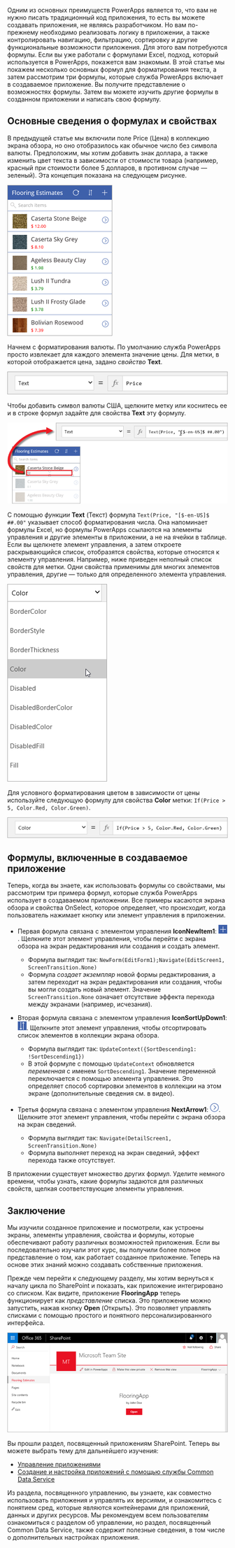 Одним из основных преимуществ PowerApps является то, что вам не нужно писать традиционный код приложения, то есть вы можете создавать приложения, не являясь разработчиком. Но вам по-прежнему необходимо реализовать логику в приложении, а также контролировать навигацию, фильтрацию, сортировку и другие функциональные возможности приложения. Для этого вам потребуются формулы. Если вы уже работали с формулами Excel, подход, который используется в PowerApps, покажется вам знакомым. В этой статье мы покажем несколько основных формул для форматирования текста, а затем рассмотрим три формулы, которые служба PowerApps включает в создаваемое приложение. Вы получите представление о возможностях формулы. Затем вы можете изучить другие формулы в созданном приложении и написать свою формулу.

## <a name="understanding-formulas-and-properties"></a>Основные сведения о формулах и свойствах
В предыдущей статье мы включили поле Price (Цена) в коллекцию экрана обзора, но оно отобразилось как обычное число без символа валюты. Предположим, мы хотим добавить знак доллара, а также изменить цвет текста в зависимости от стоимости товара (например, красный при стоимости более 5 долларов, в противном случае — зеленый). Эта концепция показана на следующем рисунке.

![Форматирование текста: цвет и валюта](./media/learning-spo-app-explore-formulas/text-formatting.png)

Начнем с форматирования валюты. По умолчанию служба PowerApps просто извлекает для каждого элемента значение цены. Для метки, в которой отображается цена, задано *свойство* **Text**.

![Форматирование цены по умолчанию](./media/learning-spo-app-explore-formulas/price-default.png)

Чтобы добавить символ валюты США, щелкните метку или коснитесь ее и в строке формул задайте для свойства **Text** эту формулу.

![Форматирование валюты цены](./media/learning-spo-app-explore-formulas/price-formatted.png)

С помощью *функции* **Text** (Текст) формула `Text(Price, "[$-en-US]$ ##.00"` указывает способ форматирования числа. Она напоминает формулы Excel, но формулы PowerApps ссылаются на элементы управления и другие элементы в приложении, а не на ячейки в таблице. Если вы щелкнете элемент управления, а затем откроете раскрывающийся список, отобразятся свойства, которые относятся к элементу управления. Например, ниже приведен неполный список свойств для метки. Одни свойства применимы для многих элементов управления, другие — только для определенного элемента управления.

![Настройка свойств](./media/learning-spo-app-explore-formulas/properties.png)

Для условного форматирования цветом в зависимости от цены используйте следующую формулу для свойства **Color** метки: `If(Price > 5, Color.Red, Color.Green)`.

![Форматирование цветом на основе цены](./media/learning-spo-app-explore-formulas/color-formatted.png)

## <a name="formulas-included-in-the-generated-app"></a>Формулы, включенные в создаваемое приложение
Теперь, когда вы знаете, как использовать формулы со свойствами, мы рассмотрим три примера формул, которые служба PowerApps использует в создаваемом приложении. Все примеры касаются экрана обзора и свойства OnSelect, которое определяет, что происходит, когда пользователь нажимает кнопку или элемент управления в приложении.

* Первая формула связана с элементом управления **IconNewItem1**: ![Значок нового элемента](./media/learning-spo-app-explore-formulas/icon-add-item.png). Щелкните этот элемент управления, чтобы перейти c экрана обзора на экран редактирования или создания и создать элемент. 
  
  * Формула выглядит так: `NewForm(EditForm1);Navigate(EditScreen1, ScreenTransition.None)`
  * Формула *создает экземпляр* новой формы редактирования, а затем переходит на экран редактирования или создания, чтобы вы могли создать новый элемент. Значение `ScreenTransition.None` означает отсутствие эффекта перехода между экранами (например, исчезания).
* Вторая формула связана с элементом управления **IconSortUpDown1**: ![Значок сортировки коллекции](./media/learning-spo-app-explore-formulas/icon-sort.png). Щелкните этот элемент управления, чтобы отсортировать список элементов в коллекции экрана обзора.
  
  * Формула выглядит так: `UpdateContext({SortDescending1: !SortDescending1})`
  * В этой формуле с помощью `UpdateContext` обновляется *переменная* с именем `SortDescending1`. Значение переменной переключается с помощью элемента управления. Это определяет способ сортировки элементов в коллекции на этом экране (дополнительные сведения см. в видео). 
* Третья формула связана с элементом управления **NextArrow1**: ![Значок стрелки для перехода к подробным сведениям](./media/learning-spo-app-explore-formulas/icon-arrow.png). Щелкните этот элемент управления, чтобы перейти c экрана обзора на экран сведений.
  
  * Формула выглядит так: `Navigate(DetailScreen1, ScreenTransition.None)`
  * Формула выполняет переход на экран сведений, эффект перехода также отсутствует.

В приложении существует множество других формул. Уделите немного времени, чтобы узнать, какие формулы задаются для различных свойств, щелкая соответствующие элементы управления.

## <a name="wrapping-it-all-up"></a>Заключение
Мы изучили созданное приложение и посмотрели, как устроены экраны, элементы управления, свойства и формулы, которые обеспечивают работу различных возможностей приложения. Если вы последовательно изучали этот курс, вы получили более полное представление о том, как работает созданное приложение. Теперь на основе этих знаний можно создавать собственные приложения. 

Прежде чем перейти к следующему разделу, мы хотим вернуться к началу цикла по SharePoint и показать, как приложение интегрировано со списком. Как видите, приложение **FlooringApp** теперь функционирует как *представление* списка. Это приложение можно запустить, нажав кнопку **Open** (Открыть). Это позволяет управлять списками с помощью простого и понятного персонализированного интерфейса.

![Приложение как представление списка Sharepoint](./media/learning-spo-app-explore-formulas/list-view.png)

Вы прошли раздел, посвященный приложениям SharePoint. Теперь вы можете выбрать тему для дальнейшего изучения:

* [Управление приложениями](learning-manage-share-apps.md)
* [Создание и настройка приложений с помощью службы Common Data Service](learning-case-app-generate.md)

Из раздела, посвященного управлению, вы узнаете, как совместно использовать приложения и управлять их версиями, и ознакомитесь с понятием сред, которые являются контейнерами для приложений, данных и других ресурсов. Мы рекомендуем всем пользователям ознакомиться с разделом об управлении, но раздел, посвященный Common Data Service, также содержит полезные сведения, в том числе о дополнительных настройках приложения. 

